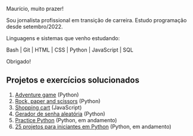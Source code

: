 Maurício, muito prazer!

Sou jornalista profissional em transição de carreira. Estudo programação desde setembro/2022.

Linguagens e sistemas que venho estudando:

Bash | Git | HTML | CSS | Python | JavaScript | SQL

Obrigado!

## Projetos e exercícios solucionados

1. [Adventure game](https://github.com/osouza500/adventure_game) (Python)
2. [Rock, paper and scissors](https://github.com/osouza500/rock-paper-scissors) (Python)
3. [Shopping cart](https://github.com/osouza500/shopping-cart) (JavaScript)
4. [Gerador de senha aleatória](https://github.com/osouza500/gerador_senha) (Python)
5. [Practice Python](https://github.com/osouza500/practice-python) (Python, em andamento)
6. [25 projetos para iniciantes em Python](https://github.com/osouza500/25-py-projects-beginners) (Python, em andamento)
